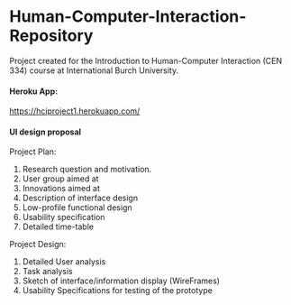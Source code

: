 # Human-Computer-Interaction-Repository
Project created for the Introduction to Human-Computer Interaction (CEN 334) course at International Burch University.

#### Heroku App:
https://hciproject1.herokuapp.com/

#### UI design proposal
Project Plan:
1. Research question and motivation.
2. User group aimed at
3. Innovations aimed at
4. Description of interface design
5. Low-profile functional design
6. Usability specification 
7. Detailed time-table

Project Design:
1. Detailed User analysis
2. Task analysis
3. Sketch of interface/information display (WireFrames)
4. Usability Specifications for testing of the prototype



